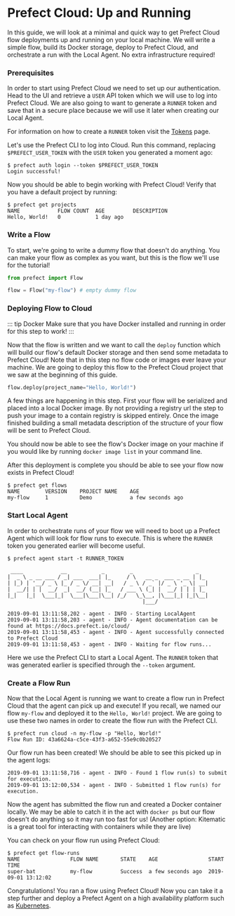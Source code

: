 # Prefect Cloud: Up and Running

In this guide, we will look at a minimal and quick way to get Prefect Cloud flow deployments up and running on your local machine. We will write a simple flow, build its Docker storage, deploy to Prefect Cloud, and orchestrate a run with the Local Agent. No extra infrastructure required!

### Prerequisites

In order to start using Prefect Cloud we need to set up our authentication. Head to the UI and retrieve a `USER` API token which we will use to log into Prefect Cloud. We are also going to want to generate a `RUNNER` token and save that in a secure place because we will use it later when creating our Local Agent. 

For information on how to create a `RUNNER` token visit the [Tokens](concepts/tokens.html) page.

Let's use the Prefect CLI to log into Cloud. Run this command, replacing `$PREFECT_USER_TOKEN` with the `USER` token you generated a moment ago:
```
$ prefect auth login --token $PREFECT_USER_TOKEN
Login successful!
```

Now you should be able to begin working with Prefect Cloud! Verify that you have a default project by running:
```
$ prefect get projects
NAME            FLOW COUNT  AGE         DESCRIPTION
Hello, World!   0           1 day ago
```

### Write a Flow

To start, we're going to write a dummy flow that doesn't do anything. You can make your flow as complex as you want, but this is the flow we'll use for the tutorial!

```python
from prefect import Flow

flow = Flow("my-flow") # empty dummy flow
```

### Deploying Flow to Cloud

::: tip Docker
Make sure that you have Docker installed and running in order for this step to work!
:::

Now that the flow is written and we want to call the `deploy` function which will build our flow's default Docker storage and then send some metadata to Prefect Cloud! Note that in this step no flow code or images ever leave your machine. We are going to deploy this flow to the Prefect Cloud project that we saw at the beginning of this guide.

```python
flow.deploy(project_name="Hello, World!")
```

A few things are happening in this step. First your flow will be serialized and placed into a local Docker image. By not providing a registry url the step to push your image to a contain registry is skipped entirely. Once the image finished building a small metadata description of the structure of your flow will be sent to Prefect Cloud.

You should now be able to see the flow's Docker image on your machine if you would like by running `docker image list` in your command line.

After this deployment is complete you should be able to see your flow now exists in Prefect Cloud!

```
$ prefect get flows
NAME        VERSION    PROJECT NAME    AGE
my-flow     1          Demo            a few seconds ago
```

### Start Local Agent

In order to orchestrate runs of your flow we will need to boot up a Prefect Agent which will look for flow runs to execute. This is where the `RUNNER` token you generated earlier will become useful.

```
$ prefect agent start -t RUNNER_TOKEN

 ____            __           _        _                    _
|  _ \ _ __ ___ / _| ___  ___| |_     / \   __ _  ___ _ __ | |_
| |_) | '__/ _ \ |_ / _ \/ __| __|   / _ \ / _` |/ _ \ '_ \| __|
|  __/| | |  __/  _|  __/ (__| |_   / ___ \ (_| |  __/ | | | |_
|_|   |_|  \___|_|  \___|\___|\__| /_/   \_\__, |\___|_| |_|\__|
                                           |___/

2019-09-01 13:11:58,202 - agent - INFO - Starting LocalAgent
2019-09-01 13:11:58,203 - agent - INFO - Agent documentation can be found at https://docs.prefect.io/cloud/
2019-09-01 13:11:58,453 - agent - INFO - Agent successfully connected to Prefect Cloud
2019-09-01 13:11:58,453 - agent - INFO - Waiting for flow runs...
```

Here we use the Prefect CLI to start a Local Agent. The `RUNNER` token that was generated earlier is specified through the `--token` argument.

### Create a Flow Run

Now that the Local Agent is running we want to create a flow run in Prefect Cloud that the agent can pick up and execute! If you recall, we named our flow `my-flow` and deployed it to the `Hello, World!` project. We are going to use these two names in order to create the flow run with the Prefect CLI.

```
$ prefect run cloud -n my-flow -p "Hello, World!"
Flow Run ID: 43a6624a-c5ce-43f3-a652-55e9c0b20527
```

Our flow run has been created! We should be able to see this picked up in the agent logs:
```
2019-09-01 13:11:58,716 - agent - INFO - Found 1 flow run(s) to submit for execution.
2019-09-01 13:12:00,534 - agent - INFO - Submitted 1 flow run(s) for execution.
```

Now the agent has submitted the flow run and created a Docker container locally. We may be able to catch it in the act with `docker ps` but our flow doesn't do anything so it may run too fast for us! (Another option: Kitematic is a great tool for interacting with containers while they are live)

You can check on your flow run using Prefect Cloud:
```
$ prefect get flow-runs
NAME                FLOW NAME       STATE    AGE                START TIME
super-bat           my-flow         Success  a few seconds ago  2019-09-01 13:12:02
```

Congratulations! You ran a flow using Prefect Cloud! Now you can take it a step further and deploy a Prefect Agent on a high availability platform such as [Kubernetes](agent/kubernetes.html).
